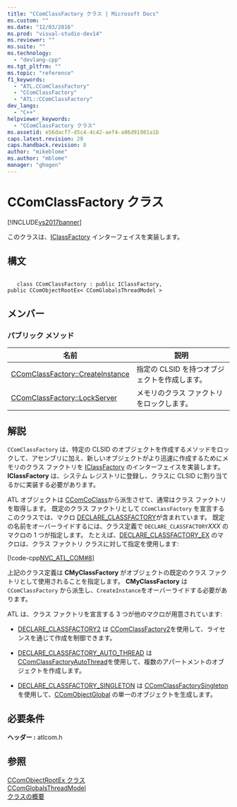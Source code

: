 ```yaml
---
title: "CComClassFactory クラス | Microsoft Docs"
ms.custom: ""
ms.date: "12/03/2016"
ms.prod: "visual-studio-dev14"
ms.reviewer: ""
ms.suite: ""
ms.technology: 
  - "devlang-cpp"
ms.tgt_pltfrm: ""
ms.topic: "reference"
f1_keywords: 
  - "ATL.CComClassFactory"
  - "CComClassFactory"
  - "ATL::CComClassFactory"
dev_langs: 
  - "C++"
helpviewer_keywords: 
  - "CComClassFactory クラス"
ms.assetid: e56dacf7-d5c4-4c42-aef4-a86d91981a1b
caps.latest.revision: 20
caps.handback.revision: 8
author: "mikeblome"
ms.author: "mblome"
manager: "ghogen"
---
```

# CComClassFactory クラス
[!INCLUDE[vs2017banner](../../assembler/inline/includes/vs2017banner.md)]

このクラスは、[IClassFactory](http://msdn.microsoft.com/library/windows/desktop/ms694364) インターフェイスを実装します。  
  
## 構文  
  
```  
  
   class CComClassFactory : public IClassFactory,   
public CComObjectRootEx< CComGlobalsThreadModel >  
```  
  
## メンバー  
  
### パブリック メソッド  
  
|名前|説明|  
|--------|--------|  
|[CComClassFactory::CreateInstance](../Topic/CComClassFactory::CreateInstance.md)|指定の CLSID を持つオブジェクトを作成します。|  
|[CComClassFactory::LockServer](../Topic/CComClassFactory::LockServer.md)|メモリのクラス ファクトリをロックします。|  
  
## 解説  
 `CComClassFactory` は、特定の CLSID のオブジェクトを作成するメソッドをロックして、アセンブリに加え、新しいオブジェクトがより迅速に作成するためにメモリのクラス ファクトリを [IClassFactory](http://msdn.microsoft.com/library/windows/desktop/ms694364) のインターフェイスを実装します。  **IClassFactory** は、システム レジストリに登録し、クラスに CLSID に割り当てるかに実装する必要があります。  
  
 ATL オブジェクトは [CComCoClass](../Topic/CComCoClass%20Class.md)から派生させて、通常はクラス ファクトリを取得します。  既定のクラス ファクトリとして `CComClassFactory` を宣言するこのクラスでは、マクロ [DECLARE\_CLASSFACTORY](../Topic/DECLARE_CLASSFACTORY.md)が含まれています。  既定の名前をオーバーライドするには、クラス定義で `DECLARE_CLASSFACTORY`*XXX* のマクロの 1 つが指定します。  たとえば、[DECLARE\_CLASSFACTORY\_EX](../Topic/DECLARE_CLASSFACTORY_EX.md) のマクロは、クラス ファクトリ クラスに対して指定を使用します:  
  
 [!code-cpp[NVC_ATL_COM#8](../../atl/codesnippet/CPP/ccomclassfactory-class_1.h)]  
  
 上記のクラス定義は **CMyClassFactory** がオブジェクトの既定のクラス ファクトリとして使用されることを指定します。  **CMyClassFactory** は `CComClassFactory` から派生し、`CreateInstance`をオーバーライドする必要があります。  
  
 ATL は、クラス ファクトリを宣言する 3 つが他のマクロが用意されています:  
  
-   [DECLARE\_CLASSFACTORY2](../Topic/DECLARE_CLASSFACTORY2.md) は [CComClassFactory2](../Topic/CComClassFactory2%20Class.md)を使用して、ライセンスを通じて作成を制御できます。  
  
-   [DECLARE\_CLASSFACTORY\_AUTO\_THREAD](../Topic/DECLARE_CLASSFACTORY_AUTO_THREAD.md) は [CComClassFactoryAutoThread](../../atl/reference/ccomclassfactoryautothread-class.md)を使用して、複数のアパートメントのオブジェクトを作成します。  
  
-   [DECLARE\_CLASSFACTORY\_SINGLETON](../Topic/DECLARE_CLASSFACTORY_SINGLETON.md) は [CComClassFactorySingleton](../../atl/reference/ccomclassfactorysingleton-class.md)を使用して、[CComObjectGlobal](../../atl/reference/ccomobjectglobal-class.md) の単一のオブジェクトを生成します。  
  
## 必要条件  
 **ヘッダー :** atlcom.h  
  
## 参照  
 [CComObjectRootEx クラス](../../atl/reference/ccomobjectrootex-class.md)   
 [CComGlobalsThreadModel](../Topic/CComGlobalsThreadModel.md)   
 [クラスの概要](../../atl/atl-class-overview.md)